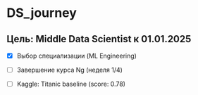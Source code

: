 # DS_journey

## Цель: Middle Data Scientist к 01.01.2025

- [x] Выбор специализации (ML Engineering)

- [ ] Завершение курса Ng (неделя 1/4)

- [ ] Kaggle: Titanic baseline (score: 0.78)
